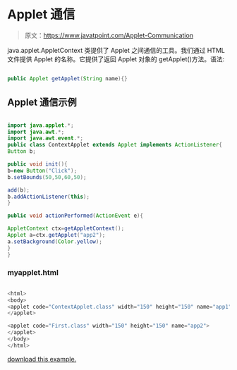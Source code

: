 # Applet 通信

> 原文：<https://www.javatpoint.com/Applet-Communication>

java.applet.AppletContext 类提供了 Applet 之间通信的工具。我们通过 HTML 文件提供 Applet 的名称。它提供了返回 Applet 对象的 getApplet()方法。语法:

```java

public Applet getApplet(String name){}

```

## Applet 通信示例

<applet code="ContextApplet.class" height="150" width="150" name="app1"></applet><applet code="First.class" height="150" width="150" name="app2"></applet>

```java

import java.applet.*;
import java.awt.*;
import java.awt.event.*;
public class ContextApplet extends Applet implements ActionListener{
Button b;

public void init(){
b=new Button("Click");
b.setBounds(50,50,60,50);

add(b);
b.addActionListener(this);
}

public void actionPerformed(ActionEvent e){

AppletContext ctx=getAppletContext();
Applet a=ctx.getApplet("app2");
a.setBackground(Color.yellow);
}
}

```

### myapplet.html

```java

<html>
<body>
<applet code="ContextApplet.class" width="150" height="150" name="app1">
</applet>

<applet code="First.class" width="150" height="150" name="app2">
</applet>
</body>
</html>

```

[download this example.](https://static.javatpoint.com/src/applet/AppletCommunication.jar)